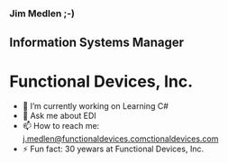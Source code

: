### Jim Medlen ;-)
## Information Systems Manager

# Functional Devices, Inc.

<!--
**jmedlen-fdi/jmedlen-fdi** is a ✨ _special_ ✨ repository because its `README.md` (this file) appears on your GitHub profile.

Here are some ideas to get you started:

- 🔭 I’m currently working on Learning C#
- 🌱 I’m currently learning C#
- 👯 I’m looking to collaborate on learning C#
- 🤔 I’m looking for help with learning C#
- 💬 Ask me about EDI
- 📫 How to reach me: j.medlen@functionaldevices.comctionaldevices.com
- 😄 Pronouns: yes
- ⚡ Fun fact: 30 yewars at Functional Devices, Inc.
-->
- 🔭 I’m currently working on Learning C#
- 💬 Ask me about EDI
- 📫 How to reach me: j.medlen@functionaldevices.comctionaldevices.com
- ⚡ Fun fact: 30 yewars at Functional Devices, Inc.
